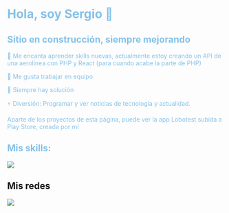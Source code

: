 <div style="color: #85C1E9">
  <h1>Hola, soy Sergio 👋</h1>
  <h2>Sitio en construcción, siempre mejorando</h2>
<!--
 Falta:
    Añadir img adecuada en el cabecero.
    CSS?
    linkear linkedin
-->

  
  <p>🌱 Me encanta aprender skills nuevas, actualmente estoy creando un API de una aerolínea con PHP y React (para cuando acabe la parte de PHP)</p>
  <p>👯 Me gusta trabajar en equipo</p>
  <p>🤔 Siempre hay solución </p>
  <p>⚡ Diversión: Programar y ver noticias de tecnología y actualidad.</p>

  Aparte de los proyectos de esta página, puede ver la app Lobotest subida a Play Store, creada por mí

  <h2>Mis skills:</h2>
    <img src="https://skillicons.dev/icons?i=html,css,js,react,jquery,php,java,mysql,vscode,vite,tailwind," />
</div>
  <h2>Mis redes</h2>
    <img src="https://skillicons.dev/icons?i=linkedin,github" />
